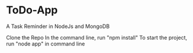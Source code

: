 # ToDo-App
A Task Reminder in NodeJs and MongoDB

Clone the Repo
In the command line, run "npm install"
To start the project, run "node app" in command line
